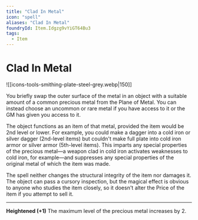 ```yaml
---
title: "Clad In Metal"
icon: "spell"
aliases: "Clad In Metal"
foundryId: Item.Idgzg9vYiGT64Bu3
tags:
  - Item
---
```


# Clad In Metal
![[icons-tools-smithing-plate-steel-grey.webp|150]]

You briefly swap the outer surface of the metal in an object with a suitable amount of a common precious metal from the Plane of Metal. You can instead choose an uncommon or rare metal if you have access to it or the GM has given you access to it.

The object functions as an item of that metal, provided the item would be 2nd level or lower. For example, you could make a dagger into a cold iron or silver dagger (2nd-level items) but couldn't make full plate into cold iron armor or silver armor (5th-level items). This imparts any special properties of the precious metal—a weapon clad in cold iron activates weaknesses to cold iron, for example—and suppresses any special properties of the original metal of which the item was made.

The spell neither changes the structural integrity of the item nor damages it. The object can pass a cursory inspection, but the magical effect is obvious to anyone who studies the item closely, so it doesn't alter the Price of the item if you attempt to sell it.

* * *

**Heightened (+1)** The maximum level of the precious metal increases by 2.

